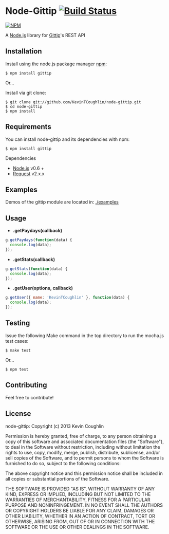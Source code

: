 # Node-Gittip [![Build Status](https://travis-ci.org/KevinTCoughlin/node-gittip.png?branch=master)](https://travis-ci.org/KevinTCoughlin/node-gittip)

[![NPM](https://nodei.co/npm/gittip.png)](https://nodei.co/npm/gittip/)

A [Node.js](http://nodejs.org/) library for [Gittip](https://github.com/gittip)'s REST API

## Installation

Install using the node.js package manager [npm](http://npmjs.org/):

    $ npm install gittip
    
Or...

Install via git clone:

    $ git clone git://github.com/KevinTCoughlin/node-gittip.git
    $ cd node-gittip
    $ npm install

## Requirements

You can install node-gittip and its dependencies with npm: 
  
    $ npm install gittip

Dependencies

* [Node.js](http://nodejs.org/) v0.6 +
* [Request](https://github.com/mikeal/request) v2.x.x

## Examples

Demos of the gittip module are located in: [./examples](https://github.com/KevinTCoughlin/node-gittip/tree/master/examples)

## Usage

* **.getPaydays(callback)**

```javascript
g.getPaydays(function(data) {
  console.log(data);
});
```

* **.getStats(callback)**

```javascript
g.getStats(function(data) {
  console.log(data);
});
```

* **.getUser(options, callback)**

```javascript
g.getUser({ name: 'KevinTCoughlin' }, function(data) {
  console.log(data);
});
```

## Testing

Issue the following Make command in the top directory to run the mocha.js test cases:

    $ make test

Or...

    $ npm test

## Contributing

Feel free to contribute!

## License

node-gittip: Copyright (c) 2013 Kevin Coughlin

Permission is hereby granted, free of charge, to any person obtaining
a copy of this software and associated documentation files (the
"Software"), to deal in the Software without restriction, including
without limitation the rights to use, copy, modify, merge, publish,
distribute, sublicense, and/or sell copies of the Software, and to
permit persons to whom the Software is furnished to do so, subject to
the following conditions:

The above copyright notice and this permission notice shall be
included in all copies or substantial portions of the Software.

THE SOFTWARE IS PROVIDED "AS IS", WITHOUT WARRANTY OF ANY KIND,
EXPRESS OR IMPLIED, INCLUDING BUT NOT LIMITED TO THE WARRANTIES OF
MERCHANTABILITY, FITNESS FOR A PARTICULAR PURPOSE AND
NONINFRINGEMENT. IN NO EVENT SHALL THE AUTHORS OR COPYRIGHT HOLDERS BE
LIABLE FOR ANY CLAIM, DAMAGES OR OTHER LIABILITY, WHETHER IN AN ACTION
OF CONTRACT, TORT OR OTHERWISE, ARISING FROM, OUT OF OR IN CONNECTION
WITH THE SOFTWARE OR THE USE OR OTHER DEALINGS IN THE SOFTWARE.

